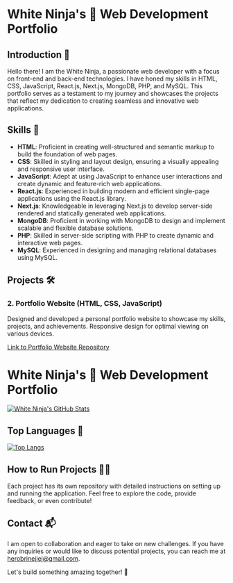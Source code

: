 # White Ninja's 🥋 Web Development Portfolio

## Introduction 🌟

Hello there! I am the White Ninja, a passionate web developer with a focus on front-end and back-end technologies. I have honed my skills in HTML, CSS, JavaScript, React.js, Next.js, MongoDB, PHP, and MySQL. This portfolio serves as a testament to my journey and showcases the projects that reflect my dedication to creating seamless and innovative web applications.

## Skills 🚀

- **HTML**: Proficient in creating well-structured and semantic markup to build the foundation of web pages.
- **CSS**: Skilled in styling and layout design, ensuring a visually appealing and responsive user interface.
- **JavaScript**: Adept at using JavaScript to enhance user interactions and create dynamic and feature-rich web applications.
- **React.js**: Experienced in building modern and efficient single-page applications using the React.js library.
- **Next.js**: Knowledgeable in leveraging Next.js to develop server-side rendered and statically generated web applications.
- **MongoDB**: Proficient in working with MongoDB to design and implement scalable and flexible database solutions.
- **PHP**: Skilled in server-side scripting with PHP to create dynamic and interactive web pages.
- **MySQL**: Experienced in designing and managing relational databases using MySQL.

## Projects 🛠️

### 2. **Portfolio Website (HTML, CSS, JavaScript)**

Designed and developed a personal portfolio website to showcase my skills, projects, and achievements. Responsive design for optimal viewing on various devices.

[Link to Portfolio Website Repository](#)
# White Ninja's 🥋 Web Development Portfolio

[![White Ninja's GitHub Stats](https://github-readme-stats.vercel.app/api?username=whiteninja&show_icons=true&theme=radical)](https://github.com/whiteninja)

## Top Languages 🚀

[![Top Langs](https://github-readme-stats.vercel.app/api/top-langs/?username=whiteninja&layout=compact)](https://github.com/whiteninja)

## How to Run Projects 🏃‍♂️

Each project has its own repository with detailed instructions on setting up and running the application. Feel free to explore the code, provide feedback, or even contribute!

## Contact 📬

I am open to collaboration and eager to take on new challenges. If you have any inquiries or would like to discuss potential projects, you can reach me at [herobrinejjej@gmail.com](mailto:herobrinejjej@gmail.com).

Let's build something amazing together! 🚀

